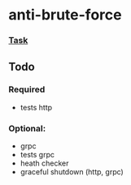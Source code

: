 # anti-brute-force

### [Task](task.md)

## Todo
### Required
* tests http
### Optional:
* grpc
* tests grpc
* heath checker
* graceful shutdown (http, grpc)